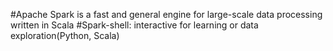 #Apache Spark is	a fast and	 general engine	for	large-scale data processing written in Scala
#Spark-shell: interactive for learning or data exploration(Python, Scala) 
